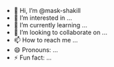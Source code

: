 - 👋 Hi, I’m @mask-shakill
- 👀 I’m interested in ...
- 🌱 I’m currently learning ...
- 💞️ I’m looking to collaborate on ...
- 📫 How to reach me ...
- 😄 Pronouns: ...
- ⚡ Fun fact: ...

<!---
mask-shakill/mask-shakill is a ✨ special ✨ repository because its `README.md` (this file) appears on your GitHub profile.
You can click the Preview link to take a look at your changes.
--->
